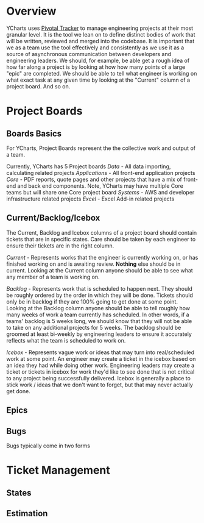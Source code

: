 # Overview
YCharts uses [Pivotal Tracker](https://www.pivotaltracker.com/) to manage engineering projects at their most granular level. It is the tool we lean on to define distinct bodies of work that will be written, reviewed and merged into the codebase. It is important that we as a team use the tool effectively and consistently as we use it as a source of asynchronous communication between developers and engineering leaders. We should, for example, be able get a rough idea of how far along a project is by looking at how how many points of a large "epic" are completed. We should be able to tell what engineer is working on what exact task at any given time by looking at the "Current" column of a project board. And so on. 

# Project Boards

## Boards Basics
For YCharts, Project Boards represent the the collective work and output of a team. 

Currently, YCharts has 5 Project boards
*Data* - All data importing, calculating related projects
*Applications* - All front-end application projects
*Core* - PDF reports, quote pages and other projects that have a mix of front-end and back end components. Note, YCharts may have multiple Core teams but will share one Core project board
*Systems* - AWS and developer infrastructure related projects
*Excel* - Excel Add-in related projects

## Current/Backlog/Icebox
The Current, Backlog and Icebox columns of a project board should contain tickets that are in specific states. Care should be taken by each engineer to ensure their tickets are in the right column.

*Current* - Represents works that the engineer is currently working on, or has finished working on and is awaiting review. **Nothing** else should be in current. Looking at the Current column anyone should be able to see what any member of a team is working on.

*Backlog* - Represents work that is scheduled to happen next. They should be roughly ordered by the order in which they will be done. Tickets should only be in backlog if they are 100% going to get done at some point. Looking at the Backlog column anyone should be able to tell roughly how many weeks of work a team currently has scheduled. In other words, if a teams' backlog is 5 weeks long, we should know that they will not be able to take on any additional projects for 5 weeks. The backlog should be groomed at least bi-weekly by engineering leaders to ensure it accurately reflects what the team is scheduled to work on.

*Icebox* - Represents vague work or ideas that may turn into real/scheduled work at some point. An engineer may create a ticket in the icebox based on an idea they had while doing other work. Engineering leaders may create a ticket or tickets in icebox for work they'd like to see done that is not critical to any project being successfully delivered. Icebox is generally a place to stick work / ideas that we don't want to forget, but that may never actually get done.

## Epics

## Bugs
Bugs typically come in two forms 

# Ticket Management

## States

## Estimation
